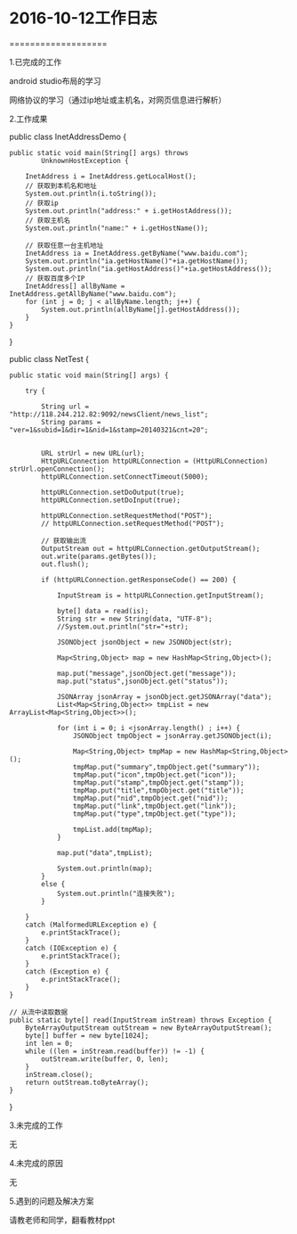 # 2016-10-12工作日志
===================

1.已完成的工作

android studio布局的学习

网络协议的学习（通过ip地址或主机名，对网页信息进行解析）

2.工作成果

public class InetAddressDemo {

    public static void main(String[] args) throws
            UnknownHostException {

        InetAddress i = InetAddress.getLocalHost();
        // 获取到本机名和地址
        System.out.println(i.toString());
        // 获取ip
        System.out.println("address:" + i.getHostAddress());
        // 获取主机名
        System.out.println("name:" + i.getHostName());

        // 获取任意一台主机地址
        InetAddress ia = InetAddress.getByName("www.baidu.com");
        System.out.println("ia.getHostName()"+ia.getHostName());
        System.out.println("ia.getHostAddress()"+ia.getHostAddress());
        // 获取百度多个IP
        InetAddress[] allByName = InetAddress.getAllByName("www.baidu.com");
        for (int j = 0; j < allByName.length; j++) {
            System.out.println(allByName[j].getHostAddress());
        }
    }
}

public class NetTest {

    public static void main(String[] args) {

        try {

            String url = "http://118.244.212.82:9092/newsClient/news_list";
            String params = "ver=1&subid=1&dir=1&nid=1&stamp=20140321&cnt=20";


            URL strUrl = new URL(url);
            HttpURLConnection httpURLConnection = (HttpURLConnection) strUrl.openConnection();
            httpURLConnection.setConnectTimeout(5000);

            httpURLConnection.setDoOutput(true);
            httpURLConnection.setDoInput(true);

            httpURLConnection.setRequestMethod("POST");
            // httpURLConnection.setRequestMethod("POST");

            // 获取输出流
            OutputStream out = httpURLConnection.getOutputStream();
            out.write(params.getBytes());
            out.flush();

            if (httpURLConnection.getResponseCode() == 200) {

                InputStream is = httpURLConnection.getInputStream();

                byte[] data = read(is);
                String str = new String(data, "UTF-8");
                //System.out.println("str="+str);

                JSONObject jsonObject = new JSONObject(str);

                Map<String,Object> map = new HashMap<String,Object>();

                map.put("message",jsonObject.get("message"));
                map.put("status",jsonObject.get("status"));

                JSONArray jsonArray = jsonObject.getJSONArray("data");
                List<Map<String,Object>> tmpList = new ArrayList<Map<String,Object>>();

                for (int i = 0; i <jsonArray.length() ; i++) {
                    JSONObject tmpObject = jsonArray.getJSONObject(i);

                    Map<String,Object> tmpMap = new HashMap<String,Object>();
                    tmpMap.put("summary",tmpObject.get("summary"));
                    tmpMap.put("icon",tmpObject.get("icon"));
                    tmpMap.put("stamp",tmpObject.get("stamp"));
                    tmpMap.put("title",tmpObject.get("title"));
                    tmpMap.put("nid",tmpObject.get("nid"));
                    tmpMap.put("link",tmpObject.get("link"));
                    tmpMap.put("type",tmpObject.get("type"));

                    tmpList.add(tmpMap);
                }

                map.put("data",tmpList);

                System.out.println(map);
            }
            else {
                System.out.println("连接失败");
            }

        }
        catch (MalformedURLException e) {
            e.printStackTrace();
        }
        catch (IOException e) {
            e.printStackTrace();
        }
        catch (Exception e) {
            e.printStackTrace();
        }
    }

    // 从流中读取数据
    public static byte[] read(InputStream inStream) throws Exception {
        ByteArrayOutputStream outStream = new ByteArrayOutputStream();
        byte[] buffer = new byte[1024];
        int len = 0;
        while ((len = inStream.read(buffer)) != -1) {
            outStream.write(buffer, 0, len);
        }
        inStream.close();
        return outStream.toByteArray();
    }
}


3.未完成的工作

无

4.未完成的原因

无

5.遇到的问题及解决方案

请教老师和同学，翻看教材ppt
